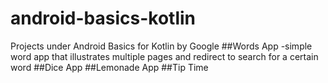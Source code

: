 # android-basics-kotlin
Projects under Android Basics for Kotlin by Google
##Words App 
-simple word app that illustrates multiple pages and redirect to search for a certain word
##Dice App
##Lemonade App 
##Tip Time
